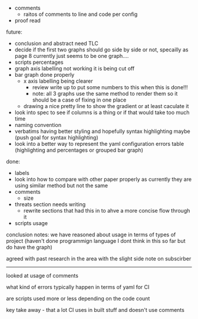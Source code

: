 - comments 
  - raitos of comments to line and code per config
- proof read

future:
- conclusion and abstract need TLC
- decide if the first two graphs should go side by side or not, specailly as page 8 currently just seems to be one graph....
- scripts percentages
- graph axis labelling not working it is being cut off
- bar graph done properly
  - x axis labelling being clearer
    - review write up to put some numbers to this when this is done!!!
    - note: all 3 graphs use the same method to render them so it should be a case of fixing in one place
  - drawing a nice pretty line to show the gradient or at least caculate it
- look into spec to see if columns is a thing or if that would take too much time
- naming convention
- verbatims having better styling and hopefully syntax highlighting maybe (push goal for syntax highlighting)
- look into a better way to represent the yaml configuration errors table (highlighting and percentages or grouped bar graph)


done:
- labels
- look into how to compare with other paper properly as currently they are using similar method but not the same
- comments 
  - size 
- threats section needs writing
    - rewrite sections that had this in to ahve a more concise flow through it
- scripts usage


conclusion notes:
  we have reasoned about usage in terms of types of project (haven't done programmign language I dont think in this so far but do have the graph)



  agreed with past research in the area
    with the slight side note on subscirber
  
  ---------
  looked at usage of comments

  what kind of errors typically happen in terms of yaml for CI

  are scripts used more or less depending on the code count

  key take away - that a lot CI uses in built stuff and doesn't use comments


